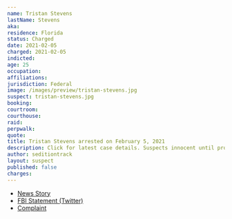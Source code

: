 ```yaml
---
name: Tristan Stevens
lastName: Stevens
aka:
residence: Florida
status: Charged
date: 2021-02-05
charged: 2021-02-05
indicted:
age: 25
occupation:
affiliations:
jurisdiction: Federal
image: /images/preview/tristan-stevens.jpg
suspect: tristan-stevens.jpg
booking:
courtroom:
courthouse:
raid:
perpwalk:
quote:
title: Tristan Stevens arrested on February 5, 2021
description: Click for latest case details. Suspects innocent until proven guilty.
author: seditiontrack
layout: suspect
published: false
charges:
---
```

- [News Story](https://weartv.com/news/local/fbi-25-year-old-pensacola-man-arrested-for-role-in-us-capitol-attack)
- [FBI Statement (Twitter)](https://twitter.com/FBIJacksonville/status/1357823899505934336?s=20)
- [Complaint](https://beta.documentcloud.org/documents/20474032-stevens)

